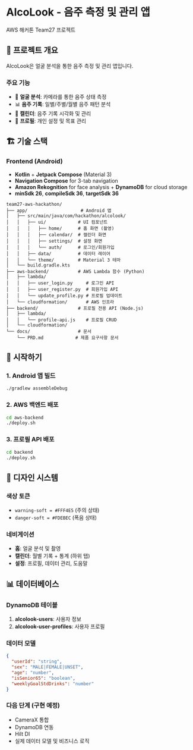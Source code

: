 # AlcoLook - 음주 측정 및 관리 앱

AWS 해커톤 Team27 프로젝트

## 📱 프로젝트 개요

AlcoLook은 얼굴 분석을 통한 음주 측정 및 관리 앱입니다.

### 주요 기능
- 📸 **얼굴 분석**: 카메라를 통한 음주 상태 측정
- 📊 **음주 기록**: 일별/주별/월별 음주 패턴 분석
- 📅 **캘린더**: 음주 기록 시각화 및 관리
- 👤 **프로필**: 개인 설정 및 목표 관리

## 🏗️ 기술 스택

### Frontend (Android)
- **Kotlin** + **Jetpack Compose** (Material 3)
- **Navigation Compose** for 3-tab navigation
- **Amazon Rekognition** for face analysis + **DynamoDB** for cloud storage
- **minSdk 26**, **compileSdk 36**, **targetSdk 36**

```
team27-aws-hackathon/
├── app/                    # Android 앱
│   ├── src/main/java/com/hackathon/alcolook/
│   │   ├── ui/            # UI 컴포넌트
│   │   │   ├── home/      # 홈 화면 (촬영)
│   │   │   ├── calendar/  # 캘린더 화면
│   │   │   ├── settings/  # 설정 화면
│   │   │   └── auth/      # 로그인/회원가입
│   │   ├── data/          # 데이터 레이어
│   │   └── theme/         # Material 3 테마
│   └── build.gradle.kts
├── aws-backend/           # AWS Lambda 함수 (Python)
│   ├── lambda/
│   │   ├── user_login.py     # 로그인 API
│   │   ├── user_register.py  # 회원가입 API
│   │   └── update_profile.py # 프로필 업데이트
│   └── cloudformation/       # AWS 인프라
├── backend/               # 프로필 전용 API (Node.js)
│   ├── lambda/
│   │   └── profile-api.js    # 프로필 CRUD
│   └── cloudformation/
└── docs/                  # 문서
    └── PRD.md            # 제품 요구사항 문서
```

## 🚀 시작하기

### 1. Android 앱 빌드
```bash
./gradlew assembleDebug
```

### 2. AWS 백엔드 배포
```bash
cd aws-backend
./deploy.sh
```

### 3. 프로필 API 배포
```bash
cd backend
./deploy.sh
```

## 🎨 디자인 시스템

### 색상 토큰
- `warning-soft = #FFF4E5` (주의 상태)
- `danger-soft = #FDEBEC` (폭음 상태)

### 네비게이션
- **홈**: 얼굴 분석 및 촬영
- **캘린더**: 월별 기록 + 통계 (하위 탭)
- **설정**: 프로필, 데이터 관리, 도움말

## 📊 데이터베이스

### DynamoDB 테이블
1. **alcolook-users**: 사용자 정보
2. **alcolook-user-profiles**: 사용자 프로필

### 데이터 모델
```json
{
  "userId": "string",
  "sex": "MALE|FEMALE|UNSET",
  "age": "number",
  "isSenior65": "boolean",
  "weeklyGoalStdDrinks": "number"
}
```

### 다음 단계 (구현 예정)
- CameraX 통합
- DynamoDB 연동
- Hilt DI
- 실제 데이터 모델 및 비즈니스 로직
